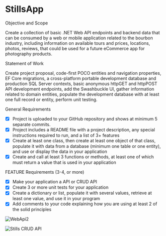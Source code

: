 # StillsApp

Objective and Scope

Create a collection of basic .NET Web API endpoints and backend data that can be consumed by a web or mobile application related to the bourbon industry, including information on available tours and prices, locations, photos, reviews, that could be used for a future eCommerce app for photography products.

Statement of Work

Create project proposal, code-first POCO entities and navigation properties, EF Core migrations, a cross-platform portable development database and production SQL Server contexts, basic anonymous httpGET and httpPOST API development endpoints, add the Swashbuckle UI, gather information related to domain entities, populate the development database with at least one full record or entity, perform unit testing.

General Requirements
- [x] Project is uploaded to your GitHub repository and shows at minimum 5 separate commits.
- [x] Project includes a README file with a project description, any special instructions required to run, and a list of 3+ features
- [x] Create at least one class, then create at least one object of that class, populate it with data from a database (minimum one table or one entity), and use or display the data in your application
- [x] Create and call at least 3 functions or methods, at least one of which must return a value that is used in your application

FEATURE Requirements (3-4, or more)
- [x] Make your application a API or CRUD API
- [x] Create 3 or more unit tests for your application
- [x] Create a dictionary or list, populate it with several values, retrieve at least one value, and use it in your program
- [x] Add comments to your code explaining how you are using at least 2 of the solid principles

![WebApi2](https://user-images.githubusercontent.com/83464025/194877848-dc32a620-fe95-4d28-b5ef-6d5e522e9736.jpg)

![Stills CRUD API](https://user-images.githubusercontent.com/83464025/194878366-dc1fcde6-e853-4434-85cf-acc6b34f0d52.jpg)

